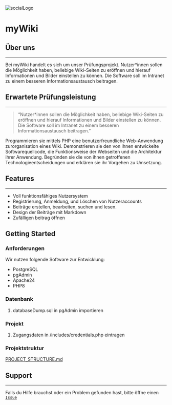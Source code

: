 ![socialLogo](https://user-images.githubusercontent.com/118884361/204816082-fa6df68e-4417-45a4-b7b7-f44e6eb5f15e.png)



# myWiki

## Über uns
---
Bei myWiki handelt es sich um unser Prüfungsprojekt. Nutzer*innen sollen die Möglichkeit haben, beliebige Wiki-Seiten zu eröffnen und hierauf Informationen und Bilder einstellen zu können. Die Software soll im Intranet zu einem besseren Informationsaustausch beitragen.

## Erwartete Prüfungsleistung
---
>“Nutzer*innen sollen die Möglichkeit haben, beliebige Wiki-Seiten zu eröffnen und hierauf Informationen und Bilder einstellen zu können. Die Software soll im Intranet zu einem besseren Informationsaustausch beitragen.”

Programmieren sie mittels PHP eine benutzerfreundliche Web-Anwendung zurorganisation eines Wiki. Demonstrieren sie den von ihnen entwickelte Softwarequellcode, die Funktionsweise der Webseiten und die Architektur ihrer Anwendung. Begründen sie die von ihnen getroffenen Technologieentscheidungen und erklären sie ihr Vorgehen zu Umsetzung.

## Features
---
- Voll funktionsfähiges Nutzersystem
- Registrierung, Anmeldung, und Löschen von Nutzeraccounts
- Beiträge erstellen, bearbeiten, suchen und lesen.
- Design der Beiträge mit Markdown
- Zufälligen beitrag öffnen

## Getting Started

### Anforderungen
Wir nutzen folgende Software zur Entwicklung:
- PostgreSQL
- pgAdmin 
- Apache24
- PHP8

### Datenbank
1. databaseDump.sql in pgAdmin importieren

### Projekt
1. Zugangsdaten in /includes/credentials.php eintragen

### Projektstruktur
[PROJECT_STRUCTURE.md](PROJECT_STRUCTURE.md)

## Support
---
Falls du Hilfe brauchst oder ein Problem gefunden hast, bitte öffne einen [`Issue`](https://github.com/kev9euf3rois/Wiki/issues)
